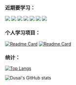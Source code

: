 ### 近期要学习：
![](https://img.shields.io/badge/kotlin-blueviolet) 
![](https://img.shields.io/badge/springboot-green) 
![](https://img.shields.io/badge/springcloud-green) 
![](https://img.shields.io/badge/html+css+ts-critical) 
![](https://img.shields.io/badge/vue-3-brightgreen)
![](https://img.shields.io/badge/linux-blue) 
![](https://img.shields.io/badge/docker-informational)
### 个人学习项目：
[![Readme Card](https://github-readme-stats.vercel.app/api/pin/?username=anofinda&repo=AnoBlog)](https://github.com/anofinda/AnoBlog)
 [![Readme Card](https://github-readme-stats.vercel.app/api/pin/?username=anofinda&repo=AnoBlogVue)](https://github.com/anofinda/AnoBlogVue)
### 统计：
[![Top Langs](https://github-readme-stats.vercel.app/api/top-langs/?username=anofinda&layout=compact)](https://github.com/anofinda)


![Dusai's GitHub stats](https://github-readme-stats.vercel.app/api?username=anofinda&show_icons=true&theme=cobalt)


